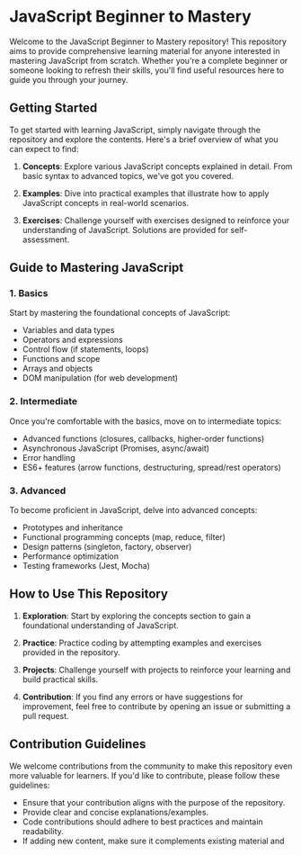 # JavaScript Beginner to Mastery

Welcome to the JavaScript Beginner to Mastery repository! This repository aims to provide comprehensive learning material for anyone interested in mastering JavaScript from scratch. Whether you're a complete beginner or someone looking to refresh their skills, you'll find useful resources here to guide you through your journey.

## Getting Started

To get started with learning JavaScript, simply navigate through the repository and explore the contents. Here's a brief overview of what you can expect to find:

1. **Concepts**: Explore various JavaScript concepts explained in detail. From basic syntax to advanced topics, we've got you covered.

2. **Examples**: Dive into practical examples that illustrate how to apply JavaScript concepts in real-world scenarios.

3. **Exercises**: Challenge yourself with exercises designed to reinforce your understanding of JavaScript. Solutions are provided for self-assessment.

## Guide to Mastering JavaScript

### 1. Basics

Start by mastering the foundational concepts of JavaScript:

- Variables and data types
- Operators and expressions
- Control flow (if statements, loops)
- Functions and scope
- Arrays and objects
- DOM manipulation (for web development)

### 2. Intermediate

Once you're comfortable with the basics, move on to intermediate topics:

- Advanced functions (closures, callbacks, higher-order functions)
- Asynchronous JavaScript (Promises, async/await)
- Error handling
- ES6+ features (arrow functions, destructuring, spread/rest operators)

### 3. Advanced

To become proficient in JavaScript, delve into advanced concepts:

- Prototypes and inheritance
- Functional programming concepts (map, reduce, filter)
- Design patterns (singleton, factory, observer)
- Performance optimization
- Testing frameworks (Jest, Mocha)

## How to Use This Repository

1. **Exploration**: Start by exploring the concepts section to gain a foundational understanding of JavaScript.

2. **Practice**: Practice coding by attempting examples and exercises provided in the repository.

3. **Projects**: Challenge yourself with projects to reinforce your learning and build practical skills.

4. **Contribution**: If you find any errors or have suggestions for improvement, feel free to contribute by opening an issue or submitting a pull request.

## Contribution Guidelines

We welcome contributions from the community to make this repository even more valuable for learners. If you'd like to contribute, please follow these guidelines:

- Ensure that your contribution aligns with the purpose of the repository.
- Provide clear and concise explanations/examples.
- Code contributions should adhere to best practices and maintain readability.
- If adding new content, make sure it complements existing material and
